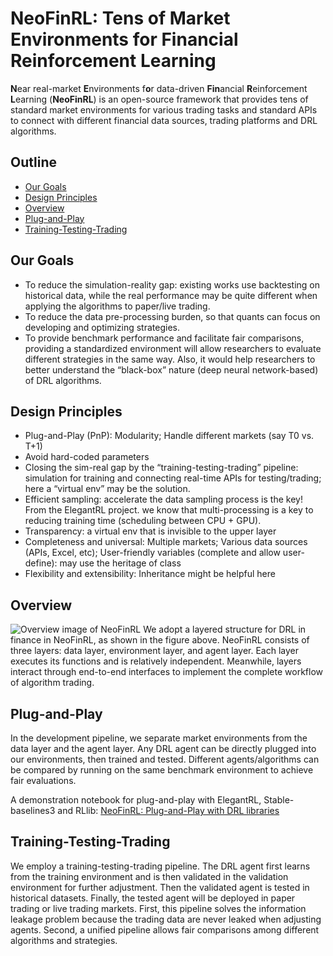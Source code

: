 # NeoFinRL: Tens of Market Environments for Financial Reinforcement Learning

**N**ear real-market **E**nvironments f**o**r data-driven **Fin**ancial **R**einforcement **L**earning (**NeoFinRL**) is an open-source framework that provides tens of standard market environments for various trading tasks and standard APIs to connect with different financial data sources, trading platforms and DRL algorithms.

## Outline
- [Our Goals](#our-goals)
- [Design Principles](#design-principles)
- [Overview](#overview)
- [Plug-and-Play](#plug-and-play)
- [Training-Testing-Trading](#training-testing-trading)

## Our Goals
+ To reduce the simulation-reality gap: existing works use backtesting on historical data, while the real performance may be quite different when applying the algorithms to paper/live trading.
+ To reduce the data pre-processing burden, so that quants can focus on developing and optimizing strategies.
+ To provide benchmark performance and facilitate fair comparisons, providing a standardized environment will allow researchers to evaluate different strategies in the same way. Also, it would help researchers to better understand the “black-box” nature (deep neural network-based) of DRL algorithms.

## Design Principles
+ Plug-and-Play (PnP): Modularity; Handle different markets (say T0 vs. T+1)
+ Avoid hard-coded parameters
+ Closing the sim-real gap by the “training-testing-trading” pipeline: simulation for training and connecting real-time APIs for testing/trading;  here a “virtual env” may be the solution.
+ Efficient sampling: accelerate the data sampling process is the key!  From the ElegantRL project. we know that multi-processing is a key to reducing training time (scheduling between CPU + GPU).
+ Transparency: a virtual env that is invisible to the upper layer
+ Completeness and universal:
  Multiple markets; Various data sources (APIs, Excel, etc); User-friendly variables (complete and allow user-define): may use the heritage of class
+ Flexibility and extensibility: Inheritance might be helpful here

## Overview 
![Overview image of NeoFinRL](https://github.com/AI4Finance-Foundation/NeoFinRL/blob/main/figs/neofinrl_overview.png)
We adopt a layered structure for DRL in finance in NeoFinRL, as shown in the figure above. NeoFinRL consists of three layers: data layer, environment layer, and agent layer. Each layer executes its functions and is relatively independent. Meanwhile, layers interact through end-to-end interfaces to implement the complete workflow of algorithm trading.

## Plug-and-Play
In the development pipeline, we separate market environments from the data layer and the agent layer. Any DRL agent can be directly plugged into our environments, then trained and tested. Different agents/algorithms can be compared by running on the same benchmark environment to achieve fair evaluations. 

A demonstration notebook for plug-and-play with ElegantRL, Stable-baselines3 and RLlib: [NeoFinRL: Plug-and-Play with DRL libraries](https://colab.research.google.com/drive/1zd10aPKT7fE9lr3G2hozT-SeRRYRU2rg?usp=sharing)

## Training-Testing-Trading
We employ a training-testing-trading pipeline. The DRL agent first learns from the training environment and is then validated in the validation environment for further adjustment. Then the validated agent is tested in historical datasets. Finally, the tested agent will be deployed in paper trading or live trading markets. First, this pipeline solves the information leakage problem because the trading data are never leaked when adjusting agents. Second, a unified pipeline allows fair comparisons among different algorithms and strategies. 
